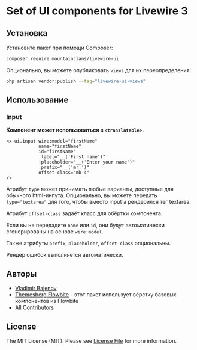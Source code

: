 # Set of UI components for Livewire 3

## Установка

Установите пакет при помощи Composer:

```bash
composer require mountainclans/livewire-ui
```

Опционально, вы можете опубликовать `views` для их переопределения:

```bash
php artisan vendor:publish --tag="livewire-ui-views"
```

## Использование

### Input
**Компонент может использоваться в `<translatable>`.**

```bladehtml
<x-ui.input wire:model="firstName"
            name="firstName"
            id="firstName"
            :label="__('First name')"
            :placeholder="__('Enter your name')"
            :prefix="__('mr.')"
            offset-class="mb-4"
/>
```
Атрибут `type` может принимать любые варианты, доступные для обычного html-инпута. Опционально, вы можете передать `type="textarea"` для того, чтобы вместо input`а рендерился тег textarea.

Атрибут `offset-class` задаёт класс для обёртки компонента.

Если вы не передадите `name` или `id`, они будут автоматически сгенерированы на основе `wire:model`. 

Также атрибуты `prefix`, `placeholder`, `offset-class` опциональны.

Рендер ошибок выполняется автоматически.

## Авторы

- [Vladimir Bajenov](https://github.com/mountainclans)
- [Themesberg Flowbite](https://github.com/themesberg/flowbite) - этот пакет использует вёрстку базовых компонентов из Flowbite
- [All Contributors](../../contributors)

## License

The MIT License (MIT). Please see [License File](LICENSE.md) for more information.

